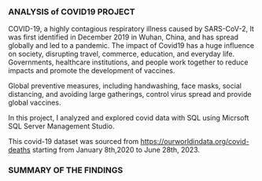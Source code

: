### ANALYSIS of COVID19 PROJECT
COVID-19, a highly contagious respiratory illness caused by SARS-CoV-2, It was first identified in December 2019 in Wuhan, China, and has spread globally and led to a pandemic.
The impact of Covid19 has a huge influence on society, disrupting travel, commerce, education, and everyday life. Governments, healthcare institutions, and people work together to reduce impacts and promote the development of vaccines.

Global preventive measures, including handwashing, face masks, social distancing, and avoiding large gatherings, control virus spread and provide global vaccines.

In this project, I analyzed and explored covid data with SQL using Micrsoft SQL Server Management Studio.

This covid-19 dataset was sourced from https://ourworldindata.org/covid-deaths starting from January 8th,2020 to June 28th, 2023.

### SUMMARY OF THE FINDINGS 

